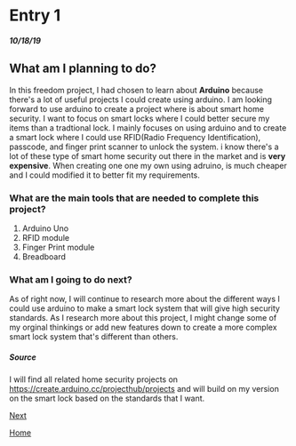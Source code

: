 # Entry 1
##### 10/18/19

## What am I planning to do?

In this freedom project, I had chosen to learn about **Arduino** because there's a lot of useful projects I could create using arduino.
I am looking forward to use arduino to create a project where is about smart home security. I want to focus on smart locks
where I could better secure my items than a tradtional lock. I mainly focuses on using arduino and to create a smart lock
where I could use RFID(Radio Frequency Identification), passcode, and finger print scanner to unlock the system. i know there's a lot
of these type of smart home security out there in the market and is **very expensive**. When creating one one my own using 
adruino, is much cheaper and I could modified it to better fit my requirements. 

### What are the main tools that are needed to complete this project?
1. Arduino Uno
2. RFID module
3. Finger Print module
4. Breadboard

### What am I going to do next?
As of right now, I will continue to research more about the different ways I could use arduino to make a smart lock
system that will give high security standards. As I research more about this project, I might change some of my orginal
thinkings or add new features down to create a more complex smart lock system that's different than others.
##### Source
I will find all related home security projects on https://create.arduino.cc/projecthub/projects
and will build on my version on the smart lock based on the standards that I want. 



[Next](entry02.md)

[Home](../README.md)
